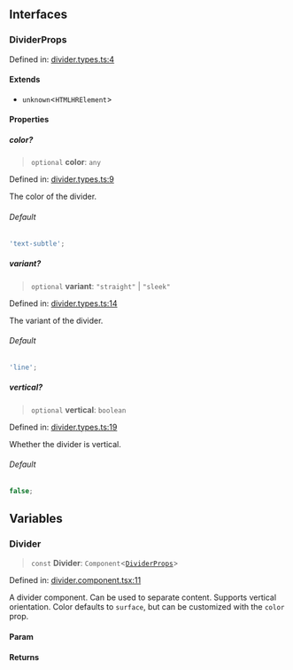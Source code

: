 ## Interfaces

### DividerProps

Defined in: [divider.types.ts:4](https://github.com/spuxx1701/jslibs/blob/9e75110cf9e60ac27454c04289fa45add1887a86/packages/solid/src/components/layout/divider/divider.types.ts#L4)

#### Extends

- `unknown`\<`HTMLHRElement`\>

#### Properties

##### color?

> `optional` **color**: `any`

Defined in: [divider.types.ts:9](https://github.com/spuxx1701/jslibs/blob/9e75110cf9e60ac27454c04289fa45add1887a86/packages/solid/src/components/layout/divider/divider.types.ts#L9)

The color of the divider.

###### Default

```ts
'text-subtle';
```

##### variant?

> `optional` **variant**: `"straight"` \| `"sleek"`

Defined in: [divider.types.ts:14](https://github.com/spuxx1701/jslibs/blob/9e75110cf9e60ac27454c04289fa45add1887a86/packages/solid/src/components/layout/divider/divider.types.ts#L14)

The variant of the divider.

###### Default

```ts
'line';
```

##### vertical?

> `optional` **vertical**: `boolean`

Defined in: [divider.types.ts:19](https://github.com/spuxx1701/jslibs/blob/9e75110cf9e60ac27454c04289fa45add1887a86/packages/solid/src/components/layout/divider/divider.types.ts#L19)

Whether the divider is vertical.

###### Default

```ts
false;
```

## Variables

### Divider

> `const` **Divider**: `Component`\<[`DividerProps`](divider.md#dividerprops)\>

Defined in: [divider.component.tsx:11](https://github.com/spuxx1701/jslibs/blob/9e75110cf9e60ac27454c04289fa45add1887a86/packages/solid/src/components/layout/divider/divider.component.tsx#L11)

A divider component. Can be used to separate content. Supports vertical orientation.
Color defaults to `surface`, but can be customized with the `color` prop.

#### Param

#### Returns
